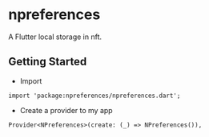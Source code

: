 # npreferences

A Flutter local storage in nft.

## Getting Started

- Import
```
import 'package:npreferences/npreferences.dart';
```

- Create a provider to my app
```
Provider<NPreferences>(create: (_) => NPreferences()),
```
